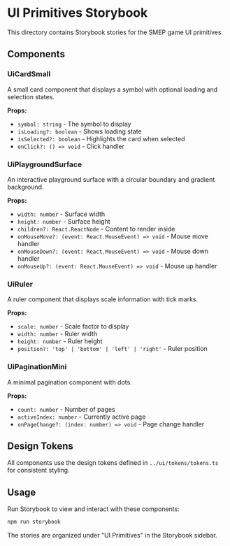 # UI Primitives Storybook

This directory contains Storybook stories for the SMEP game UI primitives.

## Components

### UiCardSmall
A small card component that displays a symbol with optional loading and selection states.

**Props:**
- `symbol: string` - The symbol to display
- `isLoading?: boolean` - Shows loading state
- `isSelected?: boolean` - Highlights the card when selected
- `onClick?: () => void` - Click handler

### UiPlaygroundSurface
An interactive playground surface with a circular boundary and gradient background.

**Props:**
- `width: number` - Surface width
- `height: number` - Surface height
- `children?: React.ReactNode` - Content to render inside
- `onMouseMove?: (event: React.MouseEvent) => void` - Mouse move handler
- `onMouseDown?: (event: React.MouseEvent) => void` - Mouse down handler
- `onMouseUp?: (event: React.MouseEvent) => void` - Mouse up handler

### UiRuler
A ruler component that displays scale information with tick marks.

**Props:**
- `scale: number` - Scale factor to display
- `width: number` - Ruler width
- `height: number` - Ruler height
- `position?: 'top' | 'bottom' | 'left' | 'right'` - Ruler position

### UiPaginationMini
A minimal pagination component with dots.

**Props:**
- `count: number` - Number of pages
- `activeIndex: number` - Currently active page
- `onPageChange?: (index: number) => void` - Page change handler

## Design Tokens

All components use the design tokens defined in `../ui/tokens/tokens.ts` for consistent styling.

## Usage

Run Storybook to view and interact with these components:

```bash
npm run storybook
```

The stories are organized under "UI Primitives" in the Storybook sidebar. 
